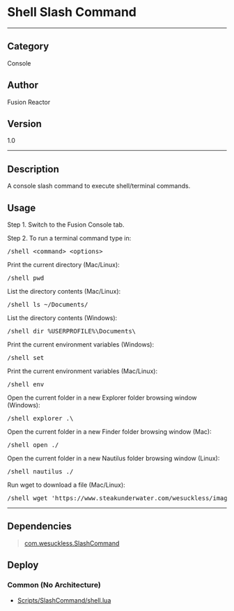 # Shell Slash Command
___

## Category
Console

## Author
Fusion Reactor

## Version
1.0

___

## Description
<p>A console slash command to execute shell/terminal commands.</p>

<h2>Usage</h2>

<p>Step 1. Switch to the Fusion Console tab.<br>

Step 2. To run a terminal command type in:</p>
<pre>/shell &lt;command&gt; &lt;options&gt;</pre>

<p>Print the current directory (Mac/Linux):</p>
<pre>/shell pwd</pre>

<p>List the directory contents (Mac/Linux):</p>
<pre>/shell ls ~/Documents/</pre>

<p>List the directory contents (Windows):</p>
<pre>/shell dir %USERPROFILE%\Documents\</pre>

<p>Print the current environment variables (Windows):</p>
<pre>/shell set</pre>

<p>Print the current environment variables (Mac/Linux):</p>
<pre>/shell env</pre>

<p>Open the current folder in a new Explorer folder browsing window (Windows):</p>
<pre>/shell explorer .\</pre>

<p>Open the current folder in a new Finder folder browsing window (Mac):</p>
<pre>/shell open ./</pre>

<p>Open the current folder in a new Nautilus folder browsing window (Linux):</p>
<pre>/shell nautilus ./</pre>

<p>Run wget to download a file (Mac/Linux):</p>
<pre>/shell wget 'https://www.steakunderwater.com/wesuckless/images/smilies/icon_e_smile.gif'</pre>

___

## Dependencies

> [com.wesuckless.SlashCommand](com.wesuckless.SlashCommand.md ':class=button')  
## Deploy

### Common (No Architecture)

<ul>
<li><a href="https://gitlab.com/WeSuckLess/Reactor/-/blob/master/Atoms/com.wesuckless.SlashShell/Scripts/SlashCommand/shell.lua?ref_type=heads">Scripts/SlashCommand/shell.lua</a></li>
</ul>
